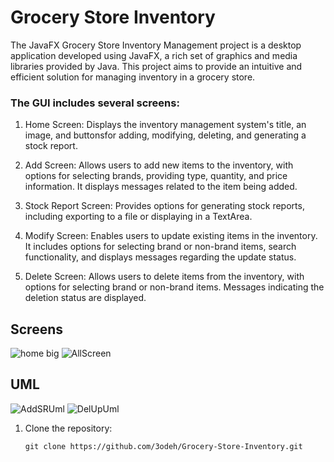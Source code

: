 # Grocery Store Inventory

The JavaFX Grocery Store Inventory Management project is a desktop application developed using JavaFX, a rich set of graphics and media libraries provided by Java. This project aims to provide an intuitive and efficient solution for managing inventory in a grocery store.

### The GUI includes several screens:

1. Home Screen: Displays the inventory management system's title, an image, and buttonsfor adding, modifying, deleting, and generating a stock report.
 
2. Add Screen: Allows users to add new items to the inventory, with options for selecting brands, providing type, quantity, and price information. It displays messages related to the item being added.

3. Stock Report Screen: Provides options for generating stock reports, including exporting to a file or displaying in a TextArea.

4. Modify Screen: Enables users to update existing items in the inventory. It includes options for selecting brand or non-brand items, search functionality, and displays messages regarding the update status.

5. Delete Screen: Allows users to delete items from the inventory, with options for selecting brand or non-brand items. Messages indicating the deletion status are displayed.

## Screens 

![home big](https://github.com/3odeh/Grocery-Store-Inventory/assets/111912140/5629e209-f3df-4c39-bb3d-d19339748530)
![AllScreen](https://github.com/3odeh/Grocery-Store-Inventory/assets/111912140/3980c726-8a5c-47ad-8637-9e4e5ee7b192)

## UML


![AddSRUml](https://github.com/3odeh/Grocery-Store-Inventory/assets/111912140/82ed9de7-ccf6-47c4-9bb2-d30cf49d2820)
![DelUpUml](https://github.com/3odeh/Grocery-Store-Inventory/assets/111912140/07805bc9-dcaa-4075-be84-1a20f2321ee4)

1. Clone the repository:

   ```shell
   git clone https://github.com/3odeh/Grocery-Store-Inventory.git

